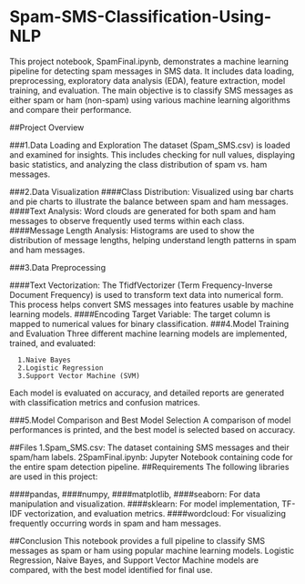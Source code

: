 # Spam-SMS-Classification-Using-NLP

This project notebook, SpamFinal.ipynb, demonstrates a machine learning pipeline for detecting spam messages in SMS data. It includes data loading, preprocessing, exploratory data analysis (EDA), feature extraction, model training, and evaluation. The main objective is to classify SMS messages as either spam or ham (non-spam) using various machine learning algorithms and compare their performance.

##Project Overview

###1.Data Loading and Exploration
The dataset (Spam_SMS.csv) is loaded and examined for insights. This includes checking for null values, displaying basic statistics, and analyzing the class distribution of spam vs. ham messages.

###2.Data Visualization
  ####Class Distribution: Visualized using bar charts and pie charts to illustrate       the balance between spam and ham messages.
  ####Text Analysis: Word clouds are generated for both spam and ham messages to         observe frequently used terms within each class.
  ####Message Length Analysis: Histograms are used to show the distribution of       message lengths, helping understand length patterns in spam and ham messages.
  
###3.Data Preprocessing

####Text Vectorization: The TfidfVectorizer (Term Frequency-Inverse Document Frequency) is used to transform text data into numerical form. This process helps convert SMS messages into features usable by machine learning models.
####Encoding Target Variable: The target column is mapped to numerical values for binary classification.
###4.Model Training and Evaluation
Three different machine learning models are implemented, trained, and evaluated:

      1.Naive Bayes
      2.Logistic Regression
      3.Support Vector Machine (SVM)
Each model is evaluated on accuracy, and detailed reports are generated with classification metrics and confusion matrices.

###5.Model Comparison and Best Model Selection
A comparison of model performances is printed, and the best model is selected based on accuracy.

##Files
      1.Spam_SMS.csv: The dataset containing SMS messages and their spam/ham             labels.
      2SpamFinal.ipynb: Jupyter Notebook containing code for the entire spam             detection pipeline.
##Requirements
The following libraries are used in this project:

####pandas, ####numpy, ####matplotlib, ####seaborn: For data manipulation and visualization.
####sklearn: For model implementation, TF-IDF vectorization, and evaluation metrics.
####wordcloud: For visualizing frequently occurring words in spam and ham messages.

##Conclusion
This notebook provides a full pipeline to classify SMS messages as spam or ham using popular machine learning models. Logistic Regression, Naive Bayes, and Support Vector Machine models are compared, with the best model identified for final use.
